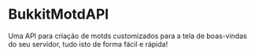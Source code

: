 # BukkitMotdAPI
Uma API para criação de motds customizados para a tela de boas-vindas do seu servidor, tudo isto de forma fácil e rápida!
